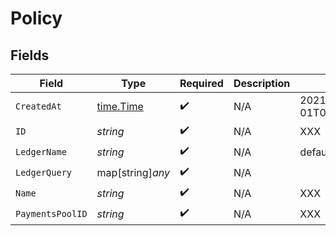 # Policy


## Fields

| Field                                     | Type                                      | Required                                  | Description                               | Example                                   |
| ----------------------------------------- | ----------------------------------------- | ----------------------------------------- | ----------------------------------------- | ----------------------------------------- |
| `CreatedAt`                               | [time.Time](https://pkg.go.dev/time#Time) | :heavy_check_mark:                        | N/A                                       | 2021-01-01T00:00:00.000Z                  |
| `ID`                                      | *string*                                  | :heavy_check_mark:                        | N/A                                       | XXX                                       |
| `LedgerName`                              | *string*                                  | :heavy_check_mark:                        | N/A                                       | default                                   |
| `LedgerQuery`                             | map[string]*any*                          | :heavy_check_mark:                        | N/A                                       |                                           |
| `Name`                                    | *string*                                  | :heavy_check_mark:                        | N/A                                       | XXX                                       |
| `PaymentsPoolID`                          | *string*                                  | :heavy_check_mark:                        | N/A                                       | XXX                                       |